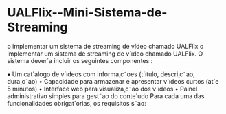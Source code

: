 # UALFlix--Mini-Sistema-de-Streaming
o implementar um sistema de streaming de vídeo chamado UALFlix 
o implementar um sistema de streaming de v´ıdeo chamado UALFlix.
O sistema dever´a incluir os seguintes componentes :

• Um cat´alogo de v´ıdeos com informa¸c˜oes (t´ıtulo, descri¸c˜ao, dura¸c˜ao)
• Capacidade para armazenar e apresentar v´ıdeos curtos (at´e 5 minutos)
• Interface web para visualiza¸c˜ao dos v´ıdeos
• Painel administrativo simples para gest˜ao do conte´udo
Para cada uma das funcionalidades obrigat´orias, os requisitos s˜ao:
